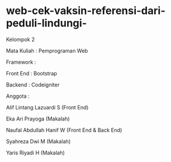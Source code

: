 # web-cek-vaksin-referensi-dari-peduli-lindungi-
<p> Kelompok 2 </p>
<p> Mata Kuliah : Pemprograman Web </p>
<p>Framework : </p>
<p> Front End : Bootstrap </p>
<p> Backend   : Codeigniter </p>
<p> Anggota : </p>
<p> Alif Lintang Lazuardi S (Front End) </p> 
<p> Eka Ari Prayoga (Makalah) </p>
<p> Naufal Abdullah Hanif W (Front End & Back End) </p>
<p> Syahreza Dwi M (Makalah) </p>
<p> Yaris Riyadi H (Makalah) </p>
